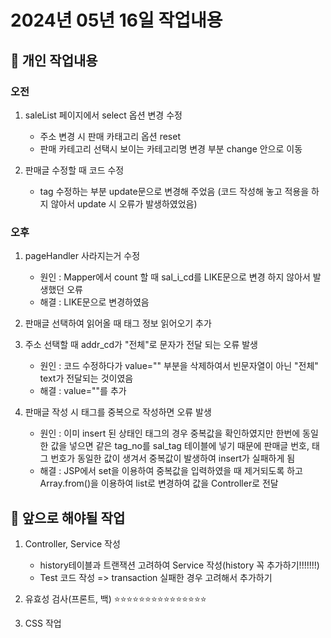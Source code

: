 # 2024년 05년 16일 작업내용
## :turtle: 개인 작업내용
### 오전
1. saleList 페이지에서 select 옵션 변경 수정
    - 주소 변경 시 판매 카태고리 옵션 reset
    - 판매 카테고리 선택시 보이는 카테고리명 변경 부분 change 안으로 이동

2. 판매글 수정할 때 코드 수정
    - tag 수정하는 부분 update문으로 변경해 주었음
    (코드 작성해 놓고 적용을 하지 않아서 update 시 오류가 발생하였었음)

### 오후
1. pageHandler 사라지는거 수정
    - 원인 : Mapper에서 count 할 때 sal_i_cd를 LIKE문으로 변경 하지 않아서 발생했던 오류
    - 해결 : LIKE문으로 변경하였음

2. 판매글 선택하여 읽어올 때 태그 정보 읽어오기 추가

3. 주소 선택할 때 addr_cd가 "전체"로 문자가 전달 되는 오류 발생
    - 원인 : 코드 수정하다가 value="" 부분을 삭제하여서 빈문자열이 아닌 "전체" text가 전달되는 것이였음
    - 해결 : value=""를 추가

4. 판매글 작성 시 태그를 중복으로 작성하면 오류 발생
    - 원인 : 이미 insert 된 상태인 태그의 경우 중복값을 확인하였지만 한번에 동일한 값을 넣으면 같은 tag_no를 sal_tag 테이블에 넣기 때문에 판매글 번호, 태그 번호가 동일한 값이 생겨서 중복값이 발생하여 insert가 실패하게 됨
    - 해결 : JSP에서 set을 이용하여 중복값을 입력하였을 때 제거되도록 하고 Array.from()을 이용하여 list로 변경하여 값을 Controller로 전달

## :rainbow: 앞으로 해야될 작업
1. Controller, Service 작성
    - history테이블과 트랜잭션 고려하여 Service 작성(history 꼭 추가하기!!!!!!!)
    - Test 코드 작성 => transaction 실패한 경우 고려해서 추가하기

2. 유효성 검사(프론트, 백) :star::star::star::star::star::star::star::star::star::star::star::star::star::star::star:

3. CSS 작업